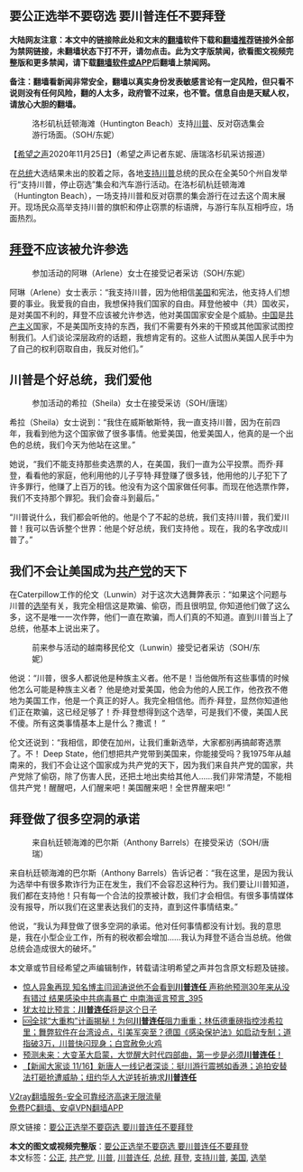  <h2>要公正选举不要窃选 要川普连任不要拜登</h2> <p class="notice"><b>大陆网友注意：本文中的链接除此处和文末的<a href="https://github.com/bannedbook/fanqiang" >翻墙</a>软件下载和<a href="https://github.com/killgcd/justmysocks/blob/master/README.md">翻墙推荐</a>链接外全部为禁网链接，未翻墙状态下打不开，请勿点击。此为文字版禁闻，欲看图文视频完整版和更多禁闻，请下载<a href="https://github.com/bannedbook/fanqiang">翻墙软件或APP</a>后翻墙上禁闻网。</p><p>备注：翻墙看新闻非常安全，翻墙以真实身份发表敏感言论有一定风险，但只看不说则没有任何风险，翻的人太多，政府管不过来，也不管。信息自由是天赋人权，请放心大胆的翻墙。</b></p>  <div class="entry"> <figure><figcaption>洛杉矶杭廷顿海滩（Huntington Beach）支持<a href="https://www.bannedbook.org/bnews/tag/%e5%b7%9d%e6%99%ae/" class="st_tag internal_tag" rel="tag" title="标签 川普 下的日志">川普</a>、反对窃选集会游行场面。（SOH/东妮）</figcaption></figure> <p>【<span class='wp_keywordlink_affiliate'><a href="https://www.soundofhope.org" title="希望之声" target="_blank">希望之声</a></span>2020年11月25日】（希望之声记者东妮、唐瑞洛杉矶采访报道）</p> <p>在<a href="https://www.bannedbook.org/bnews/tag/%e6%80%bb%e7%bb%9f/" class="st_tag internal_tag" rel="tag" title="标签 总统 下的日志">总统</a>大选结果未出的胶着之际，各地<a href="https://www.bannedbook.org/bnews/tag/%E6%94%AF%E6%8C%81%E5%B7%9D%E6%99%AE/" class="st_tag internal_tag" rel="tag" title="标签 支持川普 下的日志">支持川普</a>总统的民众在全美50个州自发举行“支持川普，停止窃选”集会和汽车游行活动。在洛杉矶杭廷顿海滩（Huntington Beach），一场支持川普和反对窃票的集会游行在过去这个周末展开。现场民众高举支持川普的旗帜和停止窃票的标语牌，与游行车队互相呼应，场面热烈。</p> <h2><a href="https://www.bannedbook.org/bnews/tag/%e6%8b%9c%e7%99%bb/" class="st_tag internal_tag" rel="tag" title="标签 拜登 下的日志">拜登</a>不应该被允许参选</h2> <figure><figcaption>参加活动的阿琳（Arlene）女士在接受记者采访（SOH/东妮）</figcaption></figure> <p>阿琳（Arlene）女士表示：“我支持川普，因为他相信<a href="https://www.bannedbook.org/bnews/tag/%e7%be%8e%e5%9b%bd/" class="st_tag internal_tag" rel="tag" title="标签 美国 下的日志">美国</a>和宪法，他支持人们想要的事业。我爱我的自由，我想保持我们国家的自由。拜登他被中（共）国收买，是对美国不利的，拜登不应该被允许参选，他对美国国家安全是个威胁。<span class='wp_keywordlink_affiliate'><a href="https://www.bannedbook.org/" title="中国" target="_blank">中国</a></span>是<span class='wp_keywordlink'><a href="https://www.bannedbook.org/forum2/topic6177.html" title="《共产主义的终极目的》" target="_blank">共产主义</a></span>国家，不是美国所支持的东西，我们不需要有外来的干预或其他国家试图控制我们。人们谈论深层政府的话题，我想肯定有的。这些人试图从美国人民手中为了自己的权利窃取自由，我反对他们。”</p>  <h2>川普是个好总统，我们爱他</h2> <figure><figcaption>参加活动的希拉（Sheila）女士在接受采访（SOH/唐瑞）</figcaption></figure> <p>希拉（Sheila）女士说到：“我住在威斯敏斯特，我一直支持川普，因为在前四年，我看到他为这个国家做了很多事情。他爱美国，他爱美国人，他真的是一个出色的总统，我们今天为他站在这里。”</p> <p>她说，“我们不能支持那些卖选票的人，在美国，我们一直为公平投票。而乔·拜登，看看他的家庭，他利用他的儿子亨特·拜登赚了很多钱，他用他的儿子犯下了许多罪行，他赚了上百万的钱。他没有为这个国家做任何事。而现在他选票作弊，我们不支持那个罪犯。我们会奋斗到最后。”</p> <p>“川普说什么，我们都会听他的。他是个了不起的总统，我们支持川普，我们爱川普！我可以告诉整个世界：他是个好总统，我们支持他 。现在，我的名字改成川普了。”</p>  <h2>我们不会让美国成为<a href="https://www.bannedbook.org/bnews/tag/%e5%85%b1%e4%ba%a7%e5%85%9a/" class="st_tag internal_tag" rel="tag" title="标签 共产党 下的日志">共产党</a>的天下</h2> <p>在Caterpillow工作的伦文（Lunwin）对于这次大选舞弊表示：“如果这个问题与川普的<a href="https://www.bannedbook.org/bnews/tag/%e9%80%89%e4%b8%be/" class="st_tag internal_tag" rel="tag" title="标签 选举 下的日志">选举</a>有关，我完全相信这是欺骗、偷窃，而且很明显, 你知道他们做了这么多，这不是唯一一次作弊，他们一直在欺骗，而人们真的不知道。直到川普当上了总统，他基本上说出来了。</p> <figure><figcaption>前来参与活动的越南移民伦文（Lunwin）接受记者采访（SOH/东妮）</figcaption></figure> <p>他说：“川普，很多人都说他是种族主义者。他不是！当他做所有这些事情的时候他怎么可能是种族主义者？ 他是绝对爱美国，他会为他的人民工作，他孜孜不倦地为美国工作，他是一个真正的好人。我完全相信他。而乔·拜登，显然你知道他们正在欺骗，这已经足够了！乔·拜登想得到这个选举，可是我们不傻，美国人民不傻。所有这类事情基本上是什么？撒谎！ ”</p> <p>伦文还说到：“我相信，即使在加州，让我们重新选举，大家都别再搞邮寄选票了。不！ Deep State，他们想把共产党带到美国来，你能接受吗？我1975年从越南来的，我们不会让这个国家成为共产党的天下，因为我们来自共产党的国家，共产党除了偷窃，除了伤害人民，还把土地出卖给其他人……我们非常清楚，不能相信共产党！醒醒吧，人们醒来吧！美国醒来吧！全世界醒来吧! ”</p>  <h2>拜登做了很多空洞的承诺</h2> <figure><figcaption>来自杭廷顿海滩的巴尔斯（Anthony Barrels）在接受采访（SOH/唐瑞）</figcaption></figure> <p>来自杭廷顿海滩的巴尔斯（Anthony Barrels）告诉记者：“我在这里，是因为我认为选举中有很多欺诈行为正在发生，我们不会容忍这种行为。我们要让川普知道，我们都在支持他！只有每一个合法的投票被计数，我们才会相信。有很多事情媒体没有报导，所以我们在这里表达我们的支持，直到这件事情结束。”</p> <p>他说，“我认为拜登做了很多空洞的承诺。他对任何事情都没有计划。我的意思是，我在小型企业工作，所有的税收都会增加……我认为拜登不适合当总统。他做总统会造成很大的破坏。”</p> <p>本文章或节目经希望之声编辑制作，转载请注明希望之声并包含原文标题及链接。</p>  <ul class='op-related-articles' title='相关阅读'> <li><a href='https://www.bannedbook.org/bnews/comments/20201126/1437090.html' target='_blank'>惊人异象再现 知名博主闫润涛说他不会看到<b>川普连任</b> 声称他预测30年来从没有错过 结果感染中共病毒暴亡 中南海谣言预言_395</a></li> <li><a href='https://www.bannedbook.org/bnews/bannedvideo/20201125/1436970.html' target='_blank'>犹太拉比预言：<b>川普连任</b>将是这个日子</a></li> <li><a href='https://www.bannedbook.org/bnews/bannedvideo/20201125/1436762.html' target='_blank'>🆘全球“大重构”计画揭秘！为何<b>川普连任</b>阻力重重；林伍德重磅指控涉希拉里；舞弊软件在台湾设点，引美军突至？德国《感染保护法》如启动专制；道指破3万，川普快闪现身；白宫赦免火鸡</a></li> <li><a href='https://www.bannedbook.org/bnews/bannedvideo/20201117/1432565.html' target='_blank'>预测未来：大变革大启蒙，大觉醒大时代四部曲，第一步是必须<b>川普连任</b>！</a></li> <li><a href='https://www.bannedbook.org/bnews/bannedvideo/20201116/1432019.html' target='_blank'>【新闻大家谈  11/16】新唐人一线记者深谈：挺川游行震撼如香港；追拍安替法打砸抢遭威胁；纽约华人大逆转祈祷求<b>川普连任</b></a></li> </ul> <p class="texttj"> <a href="https://www.bannedbook.org/forum23/topic22702.html" target="_blank">V2ray翻墙服务-安全可靠经济高速无限流量</a><br/> <a href="https://github.com/bannedbook/fanqiang/wiki/%E7%A6%81%E9%97%BB%E7%BD%91%E5%AE%89%E5%8D%93%E7%BF%BB%E5%A2%99%E6%96%B0%E9%97%BBAPP" target="_blank">免费PC翻墙、安卓VPN翻墙APP</a></p><p>原文链接：<a class="src_link"  href="https://www.soundofhope.org/post/446911" target="_blank">要公正选举不要窃选 要川普连任不要拜登</a></p><a name='sharetosocial'></a>       <div><b>本文的图文或视频完整版</b>：<a href='https://www.bannedbook.org/bnews/comments/20201126/1437185.html'>要公正选举不要窃选 要川普连任不要拜登</a></div>  </div><!--END ENTRY--> <div class="postfooter"> <div>本文标签：<a href="https://www.bannedbook.org/bnews/tag/%E5%85%AC%E6%AD%A3/" rel="tag">公正</a>, <a href="https://www.bannedbook.org/bnews/tag/%e5%85%b1%e4%ba%a7%e5%85%9a/" rel="tag">共产党</a>, <a href="https://www.bannedbook.org/bnews/tag/%e5%b7%9d%e6%99%ae/" rel="tag">川普</a>, <a href="https://www.bannedbook.org/bnews/tag/%E5%B7%9D%E6%99%AE%E8%BF%9E%E4%BB%BB/" rel="tag">川普连任</a>, <a href="https://www.bannedbook.org/bnews/tag/%e6%80%bb%e7%bb%9f/" rel="tag">总统</a>, <a href="https://www.bannedbook.org/bnews/tag/%e6%8b%9c%e7%99%bb/" rel="tag">拜登</a>, <a href="https://www.bannedbook.org/bnews/tag/%E6%94%AF%E6%8C%81%E5%B7%9D%E6%99%AE/" rel="tag">支持川普</a>, <a href="https://www.bannedbook.org/bnews/tag/%e7%be%8e%e5%9b%bd/" rel="tag">美国</a>, <a href="https://www.bannedbook.org/bnews/tag/%e9%80%89%e4%b8%be/" rel="tag">选举</a></div>  </div><!--END POSTFOOTER--> 
